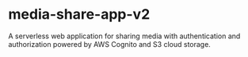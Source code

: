 # media-share-app-v2
A serverless web application for sharing media with authentication and authorization powered by AWS Cognito and S3 cloud storage.
